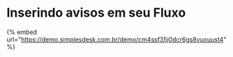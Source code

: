 # Inserindo avisos em seu Fluxo

{% embed url="https://demo.simplesdesk.com.br/demo/cm4ssf35j0dcr6gs8vuouust4" %}

